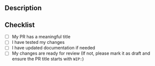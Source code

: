 ## Description

<!-- Describe your changes, including any breaking changes and bug fixes -->

## Checklist

- [ ] My PR has a meaningful title
- [ ] I have tested my changes
- [ ] I have updated documentation if needed
- [ ] My changes are ready for review (If not, please mark it as draft and
  ensure the PR title starts with `WIP:`)